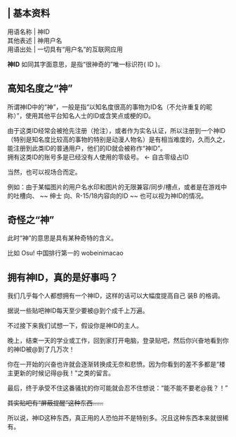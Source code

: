 |  **基本资料**  
---  
用语名称  |  神ID   
其他表述  |  神用户名   
用语出处  |  一切具有“用户名”的互联网应用   
  
**神ID** 如同其字面意思，是指“很神奇的”唯一标识符(  ID  )。

##  高知名度之“神”

所谓神ID中的“神”，一般是指“以知名度很高的事物为ID名（不允许重复的昵称）”，使用其他平台知名人士的ID或含笑点或梗的ID。

由于这类ID经常会被抢先注册（抢注），或者作为实名认证，所以注册到一个神ID（特别是知名度比较高的事物的特别是动漫人物名）是有相当难度的，久而久之，能注册到此类ID的普通用户，他们的ID就会被称作“神ID”。  
拥有这类ID的账号多是已经没有人使用的零级号。  ← 自古零级占ID

当然，也可以视场合而定。

例如：由于某幅图片的用户名水印和图片的无限兼容/同步/槽点，或者是在游戏中的吐槽向、 ~~ 绅士  向、R-15/18内容向的ID ~~
也可以视为神ID的情况。

##  奇怪之“神”

此时“神”的意思是具有某种奇特的含义。

比如  Osu!  中国排行第一的  wobeinimacao

##  拥有神ID，真的是好事吗？

我们几乎每个人都想拥有一个神ID，这样的话可以大幅度提高自己  装B  的格调。

据说一些贴吧神ID每天至少要被@到个成千上万遍。

不过接下来我们试想一下，假设你是神ID的主人。

晚上，结束一天的学业或工作，回到家打开电脑，登录贴吧，然后你兴奋地看到你的神ID被@到了几万次！

你在一开始的兴奋也许就会逐渐转换成无奈和悲愤。因为你看到的差不多都是“楼主更新的时候记得@我！”之类的留言。

最后，终于承受不住这番骚扰的你可能就会忍不住想说：“能不能不要老@我？！”

~~其实贴吧有“屏蔽提醒”这种东西……~~

所以说，神ID这种东西，真正用的人恐怕并不是特别多。况且这种东西本来就很稀有。

